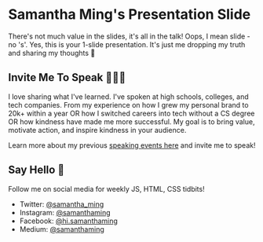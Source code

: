 # Samantha Ming's Presentation Slide

There's not much value in the slides, it's all in the talk! Oops, I mean slide - no 's'. Yes, this is your 1-slide presentation. It's just me dropping my truth and sharing my thoughts 💪

## Invite Me To Speak 👩🏻‍🏫

I love sharing what I've learned. I've spoken at high schools, colleges, and tech companies. From my experience on how I grew my personal brand to 20k+ within a year OR how I switched careers into tech without a CS degree OR how kindness have made me more successful. My goal is to bring value, motivate action, and inspire kindness in your audience. 

Learn more about my previous [speaking events here](https://www.samanthaming.com/invite-me-to-speak) and invite me to speak!

## Say Hello 👋

Follow me on social media for weekly JS, HTML, CSS tidbits!

- Twitter: [@samantha_ming](https://twitter.com/samantha_ming)  
- Instagram: [@samanthaming](https://www.instagram.com/SamanthaMing/)  
- Facebook: [@hi.samanthaming](https://www.facebook.com/hi.samanthaming/)  
- Medium: [@samanthaming](https://medium.com/@samanthaming)
